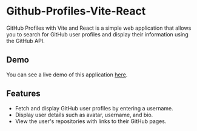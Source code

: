 # Github-Profiles-Vite-React
GitHub Profiles with Vite and React is a simple web application that allows you to search for GitHub user profiles and display their information using the GitHub API.

## Demo
You can see a live demo of this application [here](#your-demo-url).

## Features
- Fetch and display GitHub user profiles by entering a username.
- Display user details such as avatar, username, and bio.
- View the user's repositories with links to their GitHub pages.
